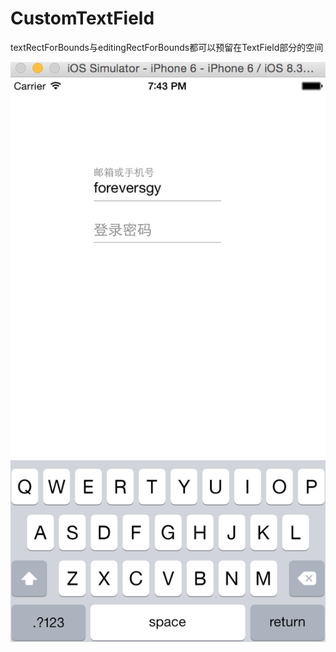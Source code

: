 # CustomTextField

textRectForBounds与editingRectForBounds都可以预留在TextField部分的空间

![image](https://github.com/Foreversgy/CustomTextField/raw/master/demo.png)

